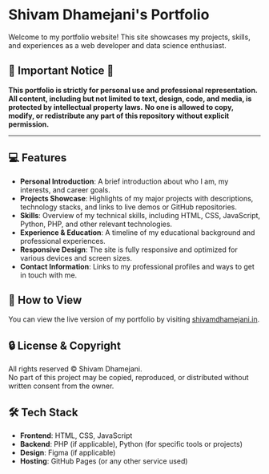 # Shivam Dhamejani's Portfolio

Welcome to my portfolio website! This site showcases my projects, skills, and experiences as a web developer and data science enthusiast.

## 🚨 Important Notice 🚨

**This portfolio is strictly for personal use and professional representation.**
**All content, including but not limited to text, design, code, and media, is protected by intellectual property laws.**
**No one is allowed to copy, modify, or redistribute any part of this repository without explicit permission.**

---

## 💻 Features

- **Personal Introduction**: A brief introduction about who I am, my interests, and career goals.
- **Projects Showcase**: Highlights of my major projects with descriptions, technology stacks, and links to live demos or GitHub repositories.
- **Skills**: Overview of my technical skills, including HTML, CSS, JavaScript, Python, PHP, and other relevant technologies.
- **Experience & Education**: A timeline of my educational background and professional experiences.
- **Responsive Design**: The site is fully responsive and optimized for various devices and screen sizes.
- **Contact Information**: Links to my professional profiles and ways to get in touch with me.

## 📖 How to View

You can view the live version of my portfolio by visiting [shivamdhamejani.in](https://shivamdhamejani.in).

## 🔒 License & Copyright

All rights reserved © Shivam Dhamejani.  
No part of this project may be copied, reproduced, or distributed without written consent from the owner.

## 🛠️ Tech Stack

- **Frontend**: HTML, CSS, JavaScript
- **Backend**: PHP (if applicable), Python (for specific tools or projects)
- **Design**: Figma (if applicable)
- **Hosting**: GitHub Pages (or any other service used)
